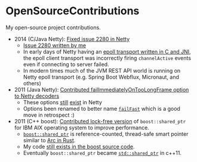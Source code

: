 # OpenSourceContributions
My open-source project contributions.

- 2014 (C/Java Netty): [Fixed issue 2280 in Netty](https://github.com/netty/netty/pull/2294/files)
  - [Issue 2280 written by me](https://github.com/netty/netty/issues/2280)
  - In early days of Netty having an [epoll transport written in C and JNI](https://netty.io/wiki/native-transports.html), the epoll client transport was incorrectly firing `channelActive` events even if connecting to server failed.
  - In modern times much of the JVM REST API world is running on Netty epoll transport (e.g. Spring Boot Webflux, Micronaut, and others)
- 2011 (Java Netty): [Contributed failImmediatelyOnTooLongFrame option to Netty decoders](https://github.com/netty/netty/pull/25)
  - These options [still](https://github.com/netty/netty/blob/4.1/codec/src/main/java/io/netty/handler/codec/DelimiterBasedFrameDecoder.java#L67) [exist](https://github.com/netty/netty/blob/4.1/codec/src/main/java/io/netty/handler/codec/LengthFieldBasedFrameDecoder.java#L196) in Netty
  - Options been renamed to better name [`failFast`](https://github.com/netty/netty/commit/0850449b096218c1bf1c5de5e9603ff490f8efcb) which is a good move in retrospect :)
- 2011 (C++ boost): [Contributed lock-free version](https://lists.boost.org/boost-bugs/2011/12/20673.php) of `boost::shared_ptr` for IBM AIX operating system to improve performance.
  - [`boost::shared_ptr`](https://theboostcpplibraries.com/boost.smartpointers-shared-ownership) is reference-counted, thread-safe smart pointer similar to [Arc in Rust](https://doc.rust-lang.org/std/sync/struct.Arc.html).
  - My code [still exists in the boost source code](https://github.com/boostorg/smart_ptr/blob/develop/include/boost/smart_ptr/detail/sp_counted_base_aix.hpp).
  - Eventually `boost::shared_ptr` became [`std::shared_ptr`](https://en.cppreference.com/w/cpp/memory/shared_ptr) in c++11.
